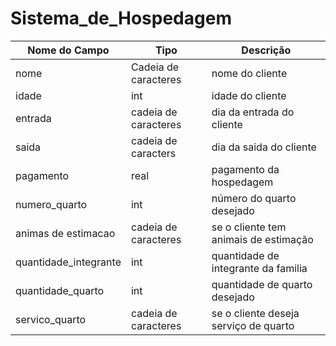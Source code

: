 # Sistema_de_Hospedagem

|Nome do Campo|Tipo|Descrição|
|-------------|----|---------|
|nome |Cadeia de caracteres|nome do cliente|
|idade|int|idade do cliente|
|entrada|cadeia de caracteres|dia da entrada do cliente|
|saida|cadeia de caracters|dia da saida do cliente|
|pagamento|real|pagamento da hospedagem|
|numero_quarto|int|número do quarto desejado|
|animas de estimacao|cadeia de caracteres|se o cliente tem animais de estimação|
|quantidade_integrante|int|quantidade de integrante da familia|
|quantidade_quarto|int|quantidade de quarto desejado|
|servico_quarto|cadeia de caracteres|se o cliente deseja serviço de quarto|
